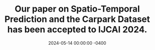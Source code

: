 ---
title: "Our paper on Spatio-Temporal Prediction and the Carpark Dataset has been accepted to IJCAI 2024."
date: 2024-05-14 00:00:00 -0400
---